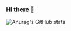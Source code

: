 ### Hi there 👋
![Anurag's GitHub stats](https://github-readme-stats.vercel.app/api?username=KronoSeptic15&count_private=true)
